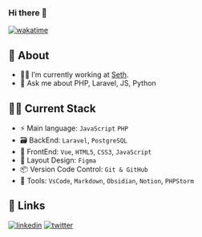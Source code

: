 ### Hi there 👋
[![wakatime](https://wakatime.com/badge/user/018dbee2-09f0-428a-b832-e857f4f2f21e.svg)](https://wakatime.com/@018dbee2-09f0-428a-b832-e857f4f2f21e)


## 💬 About

- 🧑‍💻 I’m currently working at [Seth](https://www.sethtotal.com.br).
- 💬 Ask me about PHP, Laravel, JS, Python

## 🧑‍💻 Current Stack

- ⚡️ Main language: `JavaScript` `PHP`
- 🗃️ BackEnd: `Laravel`, `PostgreSQL`
- 🎉 FrontEnd: `Vue`, `HTML5`, `CSS3`, `JavaScript`
- 🎨 Layout Design: `Figma`
- 📦️ Version Code Control: `Git & GitHub`
- 🔨 Tools: `VsCode`, `Markdown`, `Obsidian`, `Notion`, `PHPStorm`

## 🔗 Links
[![linkedin](https://img.shields.io/badge/linkedin-0A66C2?style=for-the-badge&logo=linkedin&logoColor=white)](https://www.linkedin.com/in/schroederdev/)
[![twitter](https://img.shields.io/badge/twitter-1DA1F2?style=for-the-badge&logo=twitter&logoColor=white)](https://twitter.com/lucas_sch10) 
